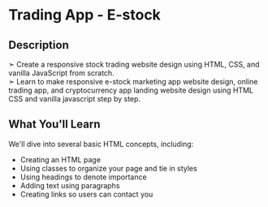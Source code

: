 # Trading App - E-stock

## Description

➣ Create a responsive stock trading website design using HTML, CSS, and vanilla JavaScript from scratch. </br>
➣ Learn to make responsive e-stock marketing app website design, online trading app, and cryptocurrency app landing website design using HTML CSS and vanilla javascript step by step.

## What You'll Learn

We'll dive into several basic HTML concepts, including:

* Creating an HTML page
* Using classes to organize your page and tie in styles
* Using headings to denote importance
* Adding text using paragraphs
* Creating links so users can contact you
